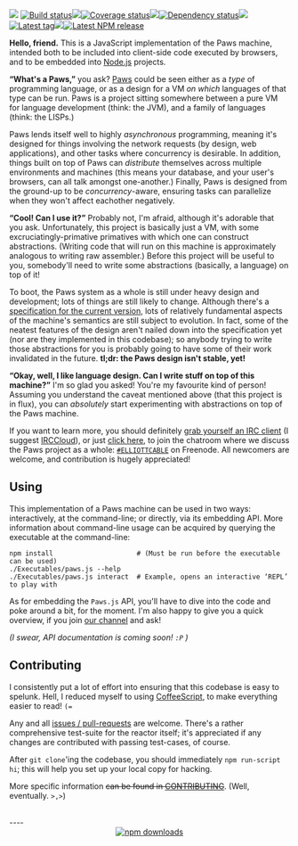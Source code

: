 <img src="http://elliottcable.s3.amazonaws.com/p/paws.js-cathode-3.png">
<a href="https://travis-ci.org/ELLIOTTCABLE/Paws.js"><img alt='Build status' src="https://img.shields.io/travis/ELLIOTTCABLE/Paws.js/Current.svg"></a><img src="http://elliottcable.s3.amazonaws.com/p/8x8.png"><a href="https://coveralls.io/r/ELLIOTTCABLE/Paws.js?branch=Current"><img alt='Coverage status' src="https://img.shields.io/coveralls/ELLIOTTCABLE/Paws.js/Current.svg"></a><img src="http://elliottcable.s3.amazonaws.com/p/8x8.png"><a href="https://gemnasium.com/ELLIOTTCABLE/Paws.js"><img alt='Dependency status' src="https://img.shields.io/gemnasium/ELLIOTTCABLE/Paws.js.svg"></a><img src="http://elliottcable.s3.amazonaws.com/p/8x8.png"><a href="https://github.com/ELLIOTTCABLE/Paws.js/releases"><img alt='Latest tag' src="https://img.shields.io/github/tag/ELLIOTTCABLE/Paws.js.svg"></a><img src="http://elliottcable.s3.amazonaws.com/p/8x8.png"><a href="https://npmjs.com/package/paws.js"><img alt='Latest NPM release' src="https://img.shields.io/npm/v/paws.js.svg"></a>

**Hello, friend.** This is a JavaScript implementation of the Paws machine, intended both to be included
into client-side code executed by browsers, and to be embedded into [Node.js][] projects.

**“What's a Paws,”** you ask? [Paws][] could be seen either as a *type* of programming language, or
as a design for a VM *on which* languages of that type can be run. Paws is a project sitting
somewhere between a pure VM for language development (think: the JVM), and a family of languages
(think: the LISPs.)

Paws lends itself well to highly *asynchronous* programming, meaning it's designed for things
involving the network requests (by design, web applications), and other tasks where concurrency is
desirable. In addition, things built on top of Paws can *distribute* themselves across multiple
environments and machines (this means your database, and your user's browsers, can all talk amongst
one-another.) Finally, Paws is designed from the ground-up to be *concurrency*-aware, ensuring tasks
can parallelize when they won't affect eachother negatively.

**“Cool! Can I use it?”** Probably not, I'm afraid, although it's adorable that you ask.
Unfortunately, this project is basically just a VM, with some excruciatingly-primative primatives
with which one can construct abstractions. (Writing code that will run on this machine is
approximately analogous to writing raw assembler.) Before this project will be useful to you,
somebody'll need to write some abstractions (basically, a language) on top of it!

To boot, the Paws system as a whole is still under heavy design and development; lots of things are
still likely to change. Although there's a [specification for the current version,][spec] lots of
relatively fundamental aspects of the machine's semantics are still subject to evolution. In fact,
some of the neatest features of the design aren't nailed down into the specification yet (nor are
they implemented in this codebase); so anybody trying to write those abstractions for you is
probably going to have some of their work invalidated in the future. **tl;dr: the Paws design isn't
stable, yet!**

**“Okay, well, I like language design. Can I write stuff on top of this machine?”** I'm so glad you
asked! You're my favourite kind of person! Assuming you understand the caveat mentioned above (that
this project is in flux), you can *absolutely* start experimenting with abstractions on top of the
Paws machine.

If you want to learn more, you should definitely [grab yourself an IRC client][irc] (I suggest
[IRCCloud][]), or just [click here][webchat], to join the chatroom where we discuss the Paws project
as a whole: [`#ELLIOTTCABLE`][webchat] on Freenode. All newcomers are welcome, and contribution is
hugely appreciated!

   [Node.js]: <http://nodejs.org> "A server-side JavaScript platform"
   [Paws]: <http://paws.mu> "An asynch-heavy distributed platform for concurrent programming"
   [spec]: <http://ell.io/spec> "Specification for the 10th iteration of the Paws design"
   [irc]: <http://freenode.net/using_the_network.shtml> "freenode: using the network"
   [IRCCloud]: <http://irccloud.com> "IRCCloud, the IRC client of the future"
   [webchat]: <http://ell.io/IRC> "Freenode's webchat, for #ELLIOTTCABLE"

Using
-----
This implementation of a Paws machine can be used in two ways: interactively, at the command-line;
or directly, via its embedding API. More information about command-line usage can be acquired by
querying the executable at the command-line:

    npm install                     # (Must be run before the executable can be used)
    ./Executables/paws.js --help
    ./Executables/paws.js interact  # Example, opens an interactive ‘REPL’ to play with

As for embedding the `Paws.js` API, you'll have to dive into the code and poke around a bit, for the
moment. I'm also happy to give you a quick overview, if you join [our channel][webchat] and ask!

*(I swear, API documentation is coming soon! `:P` )*

Contributing
------------
I consistently put a lot of effort into ensuring that this codebase is easy to spelunk. Hell, I
reduced myself to using [CoffeeScript][], to make everything easier to read! `(=`

Any and all [issues / pull-requests][issues] are welcome. There's a rather comprehensive test-suite
for the reactor itself; it's appreciated if any changes are contributed with passing test-cases, of
course.

After `git clone`'ing the codebase, you should immediately `npm run-script hi`; this will help you
set up your local copy for hacking.

More specific information ~~can be found in [CONTRIBUTING](./blob/Master/CONTRIBUTING.markdown)~~.
(Well, eventually. `>,>`)

   [CoffeeScript]: <http://coffeescript.org> "A little language that transpiles into JavaScript"
   [issues]: <https://github.com/ELLIOTTCABLE/Paws.js/issues> "Issue-tracker for Paws.js"

<br>
----
<div align='center' id='npm-and-browser-support'>
   <a href="https://npmjs.org/package/paws.js">
      <img alt="npm downloads" src="https://nodei.co/npm-dl/paws.js.png?months=9"></a>
<!--
   <h4>Browser support:</h4>
   <a href="https://ci.testling.com/ELLIOTTCABLE/Paws.js">
      <img alt="Current browser-support status on HEAD (generated by Testling-CI)" src="https://ci.testling.com/ELLIOTTCABLE/Paws.js.png"> </a>
-->
</div>
